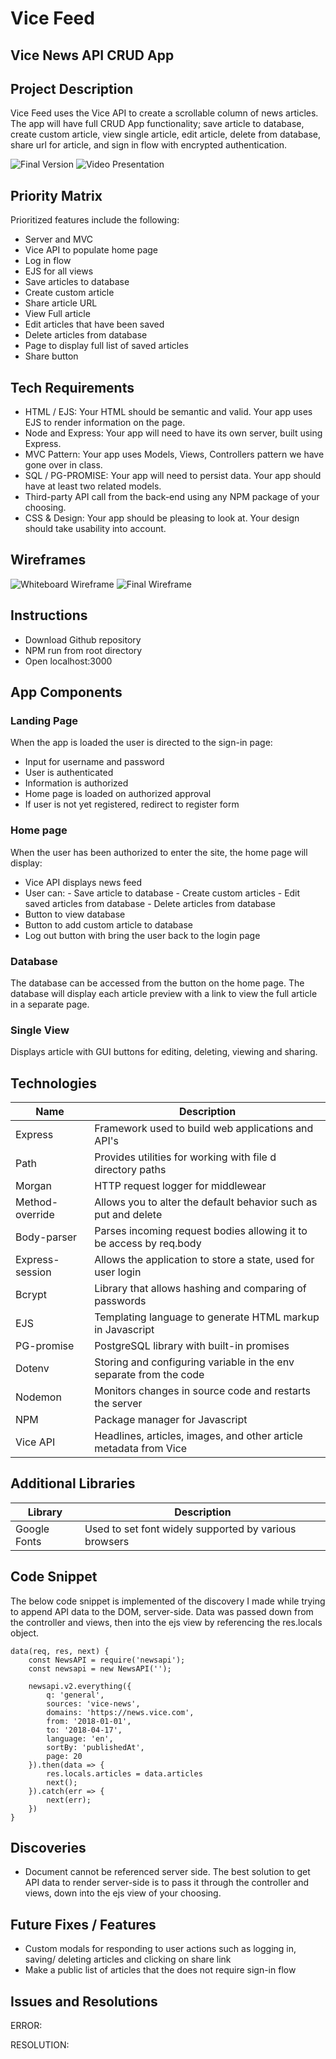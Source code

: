 # Vice Feed
## Vice News API CRUD App

## Project Description

Vice Feed uses the Vice API to create a scrollable column of news articles. The app will have full CRUD App functionality; save article to database, create custom article, view single article, edit article, delete from database, share url for article, and sign in flow with encrypted authentication.

![Final Version](https://vice-feed.herokuapp.com/login)
![Video Presentation](https://drive.google.com/open?id=1OYmvDtUl6_JSRQ2vISMDMIlW99kdbXnt)

## Priority Matrix

Prioritized features include the following:

-   Server and MVC
-   Vice API to populate home page
-   Log in flow
-   EJS for all views
-   Save articles to database
-   Create custom article
-   Share article URL
-   View Full article
-   Edit articles that have been saved
-   Delete articles from database
-   Page to display full list of saved articles
-   Share button

## Tech Requirements

-   HTML / EJS: Your HTML should be semantic and valid. Your app uses EJS to render information on the page.
-   Node and Express: Your app will need to have its own server, built using Express.
-   MVC Pattern: Your app uses Models, Views, Controllers pattern we have gone over in class.
-   SQL / PG-PROMISE: Your app will need to persist data. Your app should have at least two related models.
-   Third-party API call from the back-end using any NPM package of your choosing.
-   CSS & Design: Your app should be pleasing to look at. Your design should take usability into account.


## Wireframes

![Whiteboard Wireframe](./whiteboarding.png)
![Final Wireframe](./witeframe.png)

## Instructions

-   Download Github repository
-   NPM run from root directory
-   Open localhost:3000


## App Components

### Landing Page

When the app is loaded the user is directed to the sign-in page:

-   Input for username and password
-   User is authenticated
-   Information is authorized
-   Home page is loaded on authorized approval
-   If user is not yet registered, redirect to register form

### Home page

When the user has been authorized to enter the site, the home page will display:

-   Vice API displays news feed
-   User can:
        - Save article to database
        - Create custom articles
        - Edit saved articles from database
        - Delete articles from database
-   Button to view database
-   Button to add custom article to database
-   Log out button with bring the user back to the login page

### Database

The database can be accessed from the button on the home page. The database will display each article preview with a link to view the full article in a separate page.

### Single View

Displays article with GUI buttons for editing, deleting, viewing and sharing.


## Technologies

| Name            | Description                                                         |
| --------------- | ------------------------------------------------------------------- |
| Express         | Framework used to build web applications and API's                  |
| Path            | Provides utilities for working with file d directory paths          |
| Morgan          | HTTP request logger for middlewear                                  |
| Method-override | Allows you to alter the default behavior such as put and delete     |
| Body-parser     | Parses incoming request bodies allowing it to be access by req.body |
| Express-session | Allows the application to store a state, used for user login        |
| Bcrypt          | Library that allows hashing and comparing of passwords              |
| EJS             | Templating language to generate HTML markup in Javascript           |
| PG-promise      | PostgreSQL library with built-in promises                           |
| Dotenv          | Storing and configuring variable in the env separate from the code  |
| Nodemon         | Monitors changes in source code and restarts the server             |
| NPM             | Package manager for Javascript                                      |
| Vice API        | Headlines, articles, images, and other article metadata from Vice   |


## Additional Libraries

| Library        | Description                                              |
| -------------- | -------------------------------------------------------- |
| Google Fonts   | Used to set font widely supported by various browsers    |


## Code Snippet

The below code snippet is implemented of the discovery I made while trying to append API data to the DOM, server-side. Data was passed down from the controller and views, then into the ejs view by referencing the res.locals object.

```
data(req, res, next) {
    const NewsAPI = require('newsapi');
    const newsapi = new NewsAPI('');

    newsapi.v2.everything({
        q: 'general',
        sources: 'vice-news',
        domains: 'https://news.vice.com',
        from: '2018-01-01',
        to: '2018-04-17',
        language: 'en',
        sortBy: 'publishedAt',
        page: 20
    }).then(data => {
        res.locals.articles = data.articles
        next();
    }).catch(err => {
        next(err);
    })
}
```

## Discoveries

-   Document cannot be referenced server side. The best solution to get API data to render server-side is to pass it through the controller and views, down into the ejs view of your choosing.

## Future Fixes / Features

-   Custom modals for responding to user actions such as logging in, saving/ deleting articles and clicking on share link
-   Make a public list of articles that the does not require sign-in flow

## Issues and Resolutions

ERROR:

RESOLUTION:
